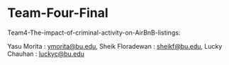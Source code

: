 # Team-Four-Final
Team4-The-impact-of-criminal-activity-on-AirBnB-listings:

Yasu Morita : ymorita@bu.edu, 
Sheik Floradewan : sheikf@bu.edu, 
Lucky Chauhan : luckyc@bu.edu
